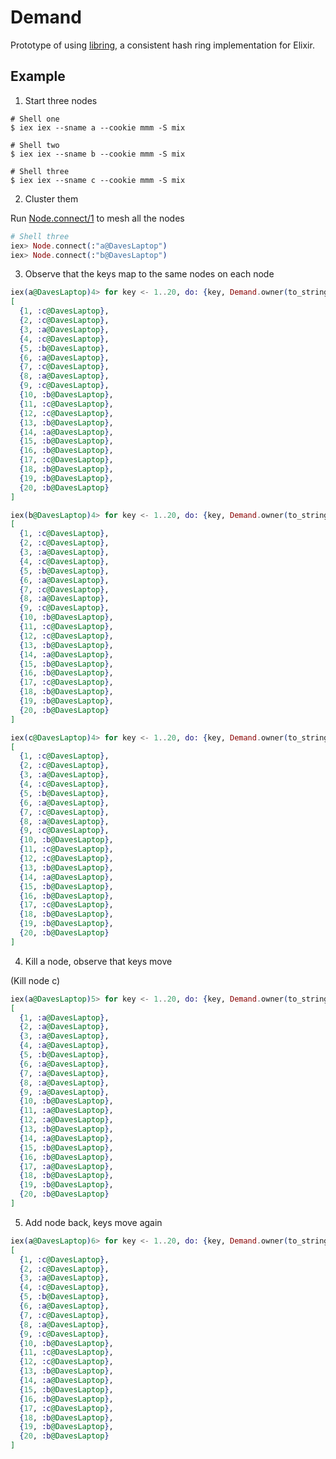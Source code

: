 # Demand

Prototype of using [libring](https://hexdocs.pm/libring/readme.html), a consistent hash ring implementation for Elixir.

## Example

1. Start three nodes

``` shell
# Shell one
$ iex iex --sname a --cookie mmm -S mix

# Shell two
$ iex iex --sname b --cookie mmm -S mix

# Shell three
$ iex iex --sname c --cookie mmm -S mix
```


2. Cluster them

Run [Node.connect/1](https://hexdocs.pm/elixir/Node.html#connect/1) to mesh all the nodes

``` elixir
# Shell three
iex> Node.connect(:"a@DavesLaptop")
iex> Node.connect(:"b@DavesLaptop")
```

3. Observe that the keys map to the same nodes on each node

``` elixir
iex(a@DavesLaptop)4> for key <- 1..20, do: {key, Demand.owner(to_string(key))}
[
  {1, :c@DavesLaptop},
  {2, :c@DavesLaptop},
  {3, :a@DavesLaptop},
  {4, :c@DavesLaptop},
  {5, :b@DavesLaptop},
  {6, :a@DavesLaptop},
  {7, :c@DavesLaptop},
  {8, :a@DavesLaptop},
  {9, :c@DavesLaptop},
  {10, :b@DavesLaptop},
  {11, :c@DavesLaptop},
  {12, :c@DavesLaptop},
  {13, :b@DavesLaptop},
  {14, :a@DavesLaptop},
  {15, :b@DavesLaptop},
  {16, :b@DavesLaptop},
  {17, :c@DavesLaptop},
  {18, :b@DavesLaptop},
  {19, :b@DavesLaptop},
  {20, :b@DavesLaptop}
]
```

``` elixir
iex(b@DavesLaptop)4> for key <- 1..20, do: {key, Demand.owner(to_string(key))}
[
  {1, :c@DavesLaptop},
  {2, :c@DavesLaptop},
  {3, :a@DavesLaptop},
  {4, :c@DavesLaptop},
  {5, :b@DavesLaptop},
  {6, :a@DavesLaptop},
  {7, :c@DavesLaptop},
  {8, :a@DavesLaptop},
  {9, :c@DavesLaptop},
  {10, :b@DavesLaptop},
  {11, :c@DavesLaptop},
  {12, :c@DavesLaptop},
  {13, :b@DavesLaptop},
  {14, :a@DavesLaptop},
  {15, :b@DavesLaptop},
  {16, :b@DavesLaptop},
  {17, :c@DavesLaptop},
  {18, :b@DavesLaptop},
  {19, :b@DavesLaptop},
  {20, :b@DavesLaptop}
]
```

``` elixir
iex(c@DavesLaptop)4> for key <- 1..20, do: {key, Demand.owner(to_string(key))}
[
  {1, :c@DavesLaptop},
  {2, :c@DavesLaptop},
  {3, :a@DavesLaptop},
  {4, :c@DavesLaptop},
  {5, :b@DavesLaptop},
  {6, :a@DavesLaptop},
  {7, :c@DavesLaptop},
  {8, :a@DavesLaptop},
  {9, :c@DavesLaptop},
  {10, :b@DavesLaptop},
  {11, :c@DavesLaptop},
  {12, :c@DavesLaptop},
  {13, :b@DavesLaptop},
  {14, :a@DavesLaptop},
  {15, :b@DavesLaptop},
  {16, :b@DavesLaptop},
  {17, :c@DavesLaptop},
  {18, :b@DavesLaptop},
  {19, :b@DavesLaptop},
  {20, :b@DavesLaptop}
]
```

4. Kill a node, observe that keys move

(Kill node c)

``` elixir
iex(a@DavesLaptop)5> for key <- 1..20, do: {key, Demand.owner(to_string(key))}
[
  {1, :a@DavesLaptop},
  {2, :a@DavesLaptop},
  {3, :a@DavesLaptop},
  {4, :a@DavesLaptop},
  {5, :b@DavesLaptop},
  {6, :a@DavesLaptop},
  {7, :a@DavesLaptop},
  {8, :a@DavesLaptop},
  {9, :a@DavesLaptop},
  {10, :b@DavesLaptop},
  {11, :a@DavesLaptop},
  {12, :a@DavesLaptop},
  {13, :b@DavesLaptop},
  {14, :a@DavesLaptop},
  {15, :b@DavesLaptop},
  {16, :b@DavesLaptop},
  {17, :a@DavesLaptop},
  {18, :b@DavesLaptop},
  {19, :b@DavesLaptop},
  {20, :b@DavesLaptop}
]
```

5. Add node back, keys move again


``` elixir
iex(a@DavesLaptop)6> for key <- 1..20, do: {key, Demand.owner(to_string(key))}
[
  {1, :c@DavesLaptop},
  {2, :c@DavesLaptop},
  {3, :a@DavesLaptop},
  {4, :c@DavesLaptop},
  {5, :b@DavesLaptop},
  {6, :a@DavesLaptop},
  {7, :c@DavesLaptop},
  {8, :a@DavesLaptop},
  {9, :c@DavesLaptop},
  {10, :b@DavesLaptop},
  {11, :c@DavesLaptop},
  {12, :c@DavesLaptop},
  {13, :b@DavesLaptop},
  {14, :a@DavesLaptop},
  {15, :b@DavesLaptop},
  {16, :b@DavesLaptop},
  {17, :c@DavesLaptop},
  {18, :b@DavesLaptop},
  {19, :b@DavesLaptop},
  {20, :b@DavesLaptop}
]
```
